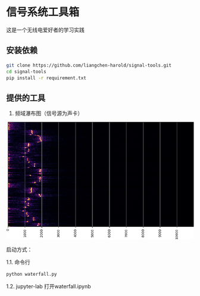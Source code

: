 # 信号系统工具箱

这是一个无线电爱好者的学习实践

## 安装依赖
``` sh
git clone https://github.com/liangchen-harold/signal-tools.git
cd signal-tools
pip install -r requirement.txt
```

## 提供的工具

1. 频域瀑布图（信号源为声卡）

![waterfall](docs/figure_1.png)

启动方式：

1.1. 命令行
``` sh
python waterfall.py

```

1.2. jupyter-lab 打开waterfall.ipynb